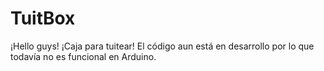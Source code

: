 # TuitBox
¡Hello guys!
¡Caja para tuitear!
El código aun está en desarrollo por lo que todavía no es funcional en Arduino. 
